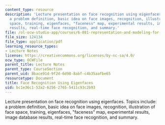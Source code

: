 ```yaml
---
content_type: resource
description: 'Lecture presentation on face recognition using eigenfaces. Topics include:
  a problem definition, basic idea on face images, recognition, illustration of face
  space, training, eigenfaces, "faceness" map, experimental results, image database
  results, real-time face recognition, and summary.'
file: /ol-ocw-studio-app/courses/6-881-representation-and-modeling-for-image-analysis-spring-2005/bc1e36c152a2625627655411c93c2b93_l02.pdf
file_size: 124134
file_type: application/pdf
learning_resource_types:
- Lecture Notes
license: https://creativecommons.org/licenses/by-nc-sa/4.0/
ocw_type: OCWFile
parent_title: Lecture Notes
parent_type: CourseSection
parent_uid: 8bace91d-9f2d-6d98-8abf-c4b35aafbe65
resourcetype: Document
title: Face Recognition Using Eigenfaces
uid: bc1e36c1-52a2-6256-2765-5411c93c2b93
---
```

Lecture presentation on face recognition using eigenfaces. Topics include: a problem definition, basic idea on face images, recognition, illustration of face space, training, eigenfaces, "faceness" map, experimental results, image database results, real-time face recognition, and summary.